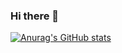 ### Hi there 👋

[![Anurag's GitHub stats](https://github-readme-stats.vercel.app/api?username=AlexRITIAN&show_icons=true)](https://github.com/anuraghazra/github-readme-stats)
<!--
**AlexRITIAN/AlexRITIAN** is a ✨ _special_ ✨ repository because its `README.md` (this file) appears on your GitHub profile.

Here are some ideas to get you started:

- 🔭 I’m currently working on ...
- 🌱 I’m currently learning ...
- 👯 I’m looking to collaborate on ...
- 🤔 I’m looking for help with ...
- 💬 Ask me about ...
- 📫 How to reach me: ...
- 😄 Pronouns: ...
- ⚡ Fun fact: ...
-->

